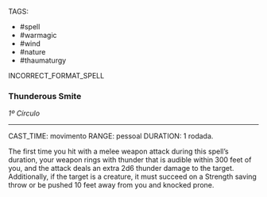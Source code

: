 TAGS:
- #spell
- #warmagic
- #wind
- #nature
- #thaumaturgy

INCORRECT_FORMAT_SPELL
### Thunderous Smite
*1º Círculo*
___
CAST_TIME: movimento
RANGE: pessoal
DURATION: 1 rodada.

The first time you hit with a melee weapon attack during this spell’s duration, your weapon rings with thunder that is audible within 300 feet of you, and the attack deals an extra 2d6 thunder damage to the target. Additionally, if the target is a creature, it must succeed on a Strength saving throw or be pushed 10 feet away from you and knocked prone.
